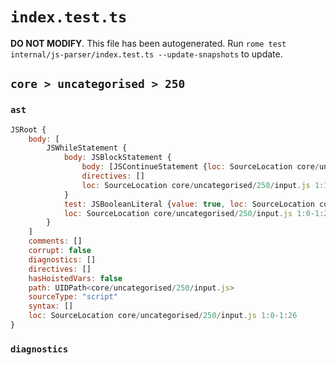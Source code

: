 # `index.test.ts`

**DO NOT MODIFY**. This file has been autogenerated. Run `rome test internal/js-parser/index.test.ts --update-snapshots` to update.

## `core > uncategorised > 250`

### `ast`

```javascript
JSRoot {
	body: [
		JSWhileStatement {
			body: JSBlockStatement {
				body: [JSContinueStatement {loc: SourceLocation core/uncategorised/250/input.js 1:15-1:24}]
				directives: []
				loc: SourceLocation core/uncategorised/250/input.js 1:13-1:26
			}
			test: JSBooleanLiteral {value: true, loc: SourceLocation core/uncategorised/250/input.js 1:7-1:11}
			loc: SourceLocation core/uncategorised/250/input.js 1:0-1:26
		}
	]
	comments: []
	corrupt: false
	diagnostics: []
	directives: []
	hasHoistedVars: false
	path: UIDPath<core/uncategorised/250/input.js>
	sourceType: "script"
	syntax: []
	loc: SourceLocation core/uncategorised/250/input.js 1:0-1:26
}
```

### `diagnostics`

```

```

